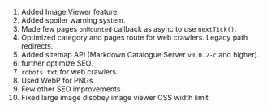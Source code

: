 1. Added Image Viewer feature.
2. Added spoiler warning system.
3. Made few pages `onMounted` callback as async to use `nextTick()`.
4. Optimized category and pages route for web crawlers. Legacy path redirects.
5. Added sitemap API (Markdown Catalogue Server `v0.0.2-c` and higher).
6. further optimize SEO.
7. `robots.txt` for web crawlers.
8. Used WebP for PNGs
9. Few other SEO improvements
10. Fixed large image disobey image viewer CSS width limit